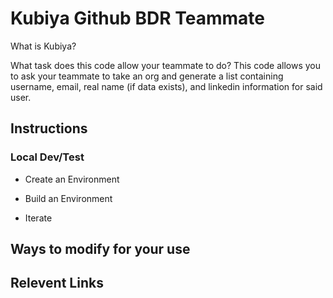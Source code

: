 # Kubiya Github BDR Teammate
What is Kubiya?

What task does this code allow your teammate to do? This code allows you to ask your teammate to take an org and generate a list containing username, email, real name (if data exists), and linkedin information for said user.

## Instructions 

### Local Dev/Test
* Create an Environment

* Build an Environment

* Iterate



## Ways to modify for your use


## Relevent Links